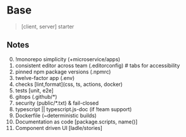 # Base

> [client, server] starter

## Notes

0. !monorepo simplicity (+microservice/apps)
1. consistent editor across team (.editorconfig) # tabs for accessibility
2. pinned npm package versions (.npmrc)
3. twelve-factor app (.env)
4. checks [lint,format](css, ts, actions, docker)
5. tests [unit, e2e]
6. gitops (.github/\*)
7. security (public/\*.txt) & fail-closed
8. typescript || typescript.js-doc (if !team support)
9. Dockerfile (~deterministic builds)
10. Documentation as code [package.scripts, name()]
11. Component driven UI [ladle/stories]
